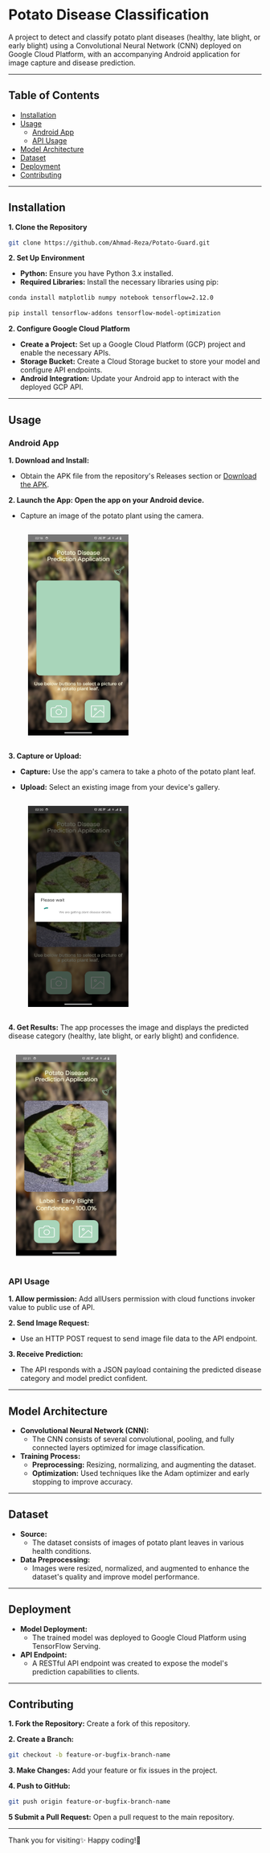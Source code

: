 # Potato Disease Classification

A project to detect and classify potato plant diseases (healthy, late blight, or early blight) using a Convolutional Neural Network (CNN) deployed on Google Cloud Platform, with an accompanying Android application for image capture and disease prediction.

---

## Table of Contents
- [Installation](#installation)
- [Usage](#usage)
  - [Android App](#android-app)
  - [API Usage](#api-usage)
- [Model Architecture](#model-architecture)
- [Dataset](#dataset)
- [Deployment](#deployment)
- [Contributing](#contributing)

---

## Installation

**1. Clone the Repository**
```bash
git clone https://github.com/Ahmad-Reza/Potato-Guard.git
```

**2. Set Up Environment**
- **Python:** Ensure you have Python 3.x installed.
- **Required Libraries:** Install the necessary libraries using pip:
```bash
conda install matplotlib numpy notebook tensorflow=2.12.0
```
```bash
pip install tensorflow-addons tensorflow-model-optimization
```
**2. Configure Google Cloud Platform**
- **Create a Project:** Set up a Google Cloud Platform (GCP) project and enable the necessary APIs.
- **Storage Bucket:** Create a Cloud Storage bucket to store your model and configure API endpoints.
- **Android Integration:** Update your Android app to interact with the deployed GCP API.

---

## Usage
### Android App
**1. Download and Install:**
- Obtain the APK file from the repository's Releases section or [Download the APK](https://github.com/Ahmad-Reza/Potato-Guard/releases/download/v1.0.0/app-debug.apk).

**2. Launch the App: Open the app on your Android device.**
- Capture an image of the potato plant using the camera.

  <img src="https://raw.githubusercontent.com/Ahmad-Reza/Potato-Guard/refs/heads/main/extras/first.png" style="padding:15px" height="400" width="200">

**3. Capture or Upload:**
- **Capture:** Use the app's camera to take a photo of the potato plant leaf.
- **Upload:** Select an existing image from your device's gallery.

  <img src="https://raw.githubusercontent.com/Ahmad-Reza/Potato-Guard/refs/heads/main/extras/processing.png" style="padding:15px" height="400" width="200">

**4. Get Results:** The app processes the image and displays the predicted disease category (healthy, late blight, or early blight) and confidence.

  <img src="https://raw.githubusercontent.com/Ahmad-Reza/Potato-Guard/refs/heads/main/extras/result.png" style="padding:15px" height="400" width="200">  

### API Usage
**1. Allow permission:** Add allUsers permission with cloud functions invoker value to public use of API.

**2. Send Image Request:**
- Use an HTTP POST request to send image file data to the API endpoint.

**3. Receive Prediction:**
- The API responds with a JSON payload containing the predicted disease category and model predict confident.

---

## Model Architecture
- **Convolutional Neural Network (CNN):**
  - The CNN consists of several convolutional, pooling, and fully connected layers optimized for image classification.
- **Training Process:**
  - **Preprocessing:** Resizing, normalizing, and augmenting the dataset.
  - **Optimization:** Used techniques like the Adam optimizer and early stopping to improve accuracy.

---

## Dataset
- **Source:**
  - The dataset consists of images of potato plant leaves in various health conditions.
- **Data Preprocessing:**
  - Images were resized, normalized, and augmented to enhance the dataset's quality and improve model performance.

---

## Deployment
- **Model Deployment:**
  - The trained model was deployed to Google Cloud Platform using TensorFlow Serving.
- **API Endpoint:**
  - A RESTful API endpoint was created to expose the model's prediction capabilities to clients.

---

## Contributing
**1. Fork the Repository:** Create a fork of this repository.

**2. Create a Branch:**
```bash
git checkout -b feature-or-bugfix-branch-name
```
**3. Make Changes:** Add your feature or fix issues in the project.

**4. Push to GitHub:**
```bash
git push origin feature-or-bugfix-branch-name
```
**5 Submit a Pull Request:** Open a pull request to the main repository.

---

Thank you for visiting✨ Happy coding!🚀

